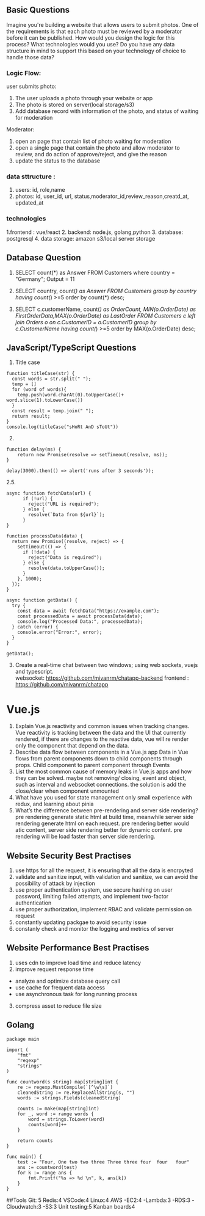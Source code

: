 ## Basic Questions
Imagine you're building a website that allows users to submit photos. One of the requirements is that each photo must be reviewed by a moderator before it can be published. How would you design the logic for this process? What technologies would you use? Do you have any data structure in mind to support this based on your technology of choice to handle those data? 
### Logic Flow:

user submits photo: 
1. The user uploads a photo through your website or app
2. The photo is stored on server(local storage/s3)
3. Add database record with information of the photo, and status of waiting for moderation


Moderator:
1. open an page that contain list of photo waiting for moderation
2. open a single page that contain the photo and allow moderator to review, and do action of approve/reject, and give the reason
3. update the status to the database


### data sttructure :
1. users: id, role,name
2. photos: id, user_id, url, status,moderator_id,review_reason,creatd_at, updated_at

### technologies 
1.frontend : vue/react
2. backend: node.js, golang,python
3. database: postgresql
4. data storage: amazon s3/local server storage



## Database Question

1. SELECT count(*) as Answer FROM Customers where country = "Germany";
Output = 11

2. SELECT country, count(*) as Answer FROM Customers  group by country having count(*) >=5 order by count(*) desc;

3. SELECT c.customerName, count(*) as OrderCount, MIN(o.OrderDate) as FirstOrderData,MAX(o.OrderDate) as LastOrder FROM Customers c left join Orders o on c.CustomerID = o.CustomerID  group by c.CustomerName having count(*) >=5 order by MAX(o.OrderDate) desc;

## JavaScript/TypeScript Questions
1. Title case
```
function titleCase(str) {
  const words = str.split(" ");
  temp = []
  for (word of words){
    temp.push(word.charAt(0).toUpperCase()+ word.slice(1).toLowerCase())
  }
  const result = temp.join(" ");
  return result;
}
console.log(titleCase("sHoRt AnD sToUt"))
```

2. 
```
function delay(ms) {
    return new Promise(resolve => setTimeout(resolve, ms));
}

delay(3000).then(() => alert('runs after 3 seconds'));
```
2.5. 
```
async function fetchData(url) {
      if (!url) {
        reject("URL is required");
      } else {
        resolve(`Data from ${url}`);
      }
}

function processData(data) {
  return new Promise((resolve, reject) => {
    setTimeout(() => {
      if (!data) {
        reject("Data is required");
      } else {
        resolve(data.toUpperCase());
      }
    }, 1000);
  });
}

async function getData() {
  try {
    const data = await fetchData("https://example.com");
    const processedData = await processData(data);
    console.log("Processed Data:", processedData);
  } catch (error) {
    console.error("Error:", error);
  }
}

getData();
```

3. Create a real-time chat between two windows; using web sockets, vuejs and typescript.  
websocket: https://github.com/mivanrm/chatapp-backend
frontend : https://github.com/mivanrm/chatapp


# Vue.js
1. Explain Vue.js reactivity and common issues when tracking changes.
    Vue reactivity is tracking between the data and the UI that currently rendered, if there are changes to the reactive data, vue will re render only the component that depend on the data. 
2. Describe data flow between components in a Vue.js app
    Data in Vue flows from parent components down to child components through props. Child component to parent component through Events
3. List the most common cause of memory leaks in Vue.js apps and how they can be solved.
    maybe not removing/ closing, event and object, such as interval and websocket connections. the solution is add the close/clear when component unmounted
4. What have you used for state management
    only small experience with redux, and learning about pinia
5. What’s the difference between pre-rendering and server side rendering?
    pre rendering generate static html at build time, meanwhile server side rendering generate html on each request. pre rendering better would atic content, server side rendering better for dynamic content. pre rendering will be load faster than server side rendering.

## Website Security Best Practises
1. use https for all the request, it is ensuring that all the data is encrpyted
2. validate and sanitize input, with validation and sanitize, we can avoid the possibility of attack by injection
3. use proper authentication system, use secure hashing on user password, limiting failed attempts, and implement two-factor authentication
4. use proper authorization, implement RBAC and validate permission on request
5. constantly updating packgae to avoid security issue
6. constanly check and monitor the logging and metrics of server


## Website Performance Best Practises
1. uses cdn to improve load time and reduce latency
2. improve request response time
- analyze and optimize database query call
- use cache for frequent data access
- use asynchronous task for long running process

3. compress asset to reduce file size


## Golang
```
package main

import (
	"fmt"
	"regexp"
	"strings"
)

func countword(s string) map[string]int {
	re := regexp.MustCompile(`[^\w\s]`)
	cleanedString := re.ReplaceAllString(s, "")
	words := strings.Fields(cleanedString)

	counts := make(map[string]int)
	for _, word := range words {
		word = strings.ToLower(word)
		counts[word]++
	}

	return counts
}

func main() {
	test := "Four, One two two three Three three four  four   four"
	ans := countword(test)
	for k := range ans {
		fmt.Printf("%s => %d \n", k, ans[k])
	}
}

```
##Tools
Git: 5
Redis:4
VSCode:4
Linux:4
AWS
-EC2:4
-Lambda:3
-RDS:3
-Cloudwatch:3
-S3:3
Unit testing:5
Kanban boards4
